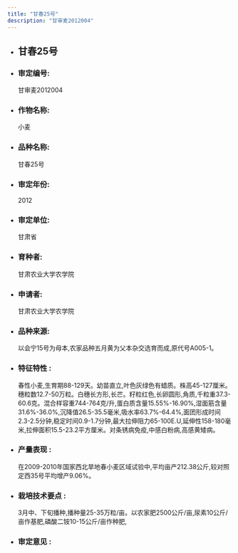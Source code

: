 ```yaml
---
title: "甘春25号"
description: "甘审麦2012004"
---
```

* ## 甘春25号
* ###  审定编号:  
   甘审麦2012004

*  ### 作物名称:  
   小麦

*   ###  品种名称: 
    甘春25号

*   ### 审定年份: 
    2012

*   ### 审定单位:  
    甘肃省

*   ### 育种者:  
    甘肃农业大学农学院

*   ### 申请者:  
    甘肃农业大学农学院

*   ### 品种来源:  
    以会宁15号为母本,农家品种五月黄为父本杂交选育而成,原代号A005-1。

*   ### 特征特性 : 
    春性小麦,生育期88-129天。幼苗直立,叶色灰绿色有蜡质。株高45-127厘米。穗粒数12.7-50万粒。白穗长方形,长芒。籽粒红色,长卵圆形,角质,千粒重37.3-60.6克。混合样容重744-764克/升,蛋白质含量15.55%-16.90%,湿面筋含量31.6%-36.0%,沉降值26.5-35.5毫米,吸水率63.7%-64.4%,面团形成时间2.3-2.5分钟,稳定时间0.9-1.7分钟,最大拉伸阻力65-100E.U,延伸性158-180毫米,拉伸面积15.5-23.2平方厘米。对条锈病免疫,中感白粉病,高感黄矮病。

*   ### 产量表现 : 
    在2009-2010年国家西北旱地春小麦区域试验中,平均亩产212.38公斤,较对照定西35号平均增产9.06%。 

*   ### 栽培技术要点 : 
    3月中、下旬播种,播种量25-35万粒/亩。以农家肥2500公斤/亩,尿素10公斤/亩作基肥,磷酸二铵10-15公斤/亩作种肥, 

*   ### 审定意见 : 
    
